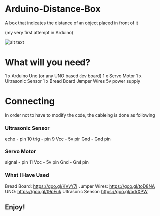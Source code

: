 # Arduino-Distance-Box
A box that indicates the distance of an object placed in front of it

(my very first attempt in Arduino)

![alt text](https://github.com/SebiCoroian/Arduino-Distance-Box/blob/master/DistanceBox.jpg "Logo Title Text 1")

# What will you need?

1 x Arduino Uno (or any UNO based dev board)
1 x Servo Motor
1 x Ultrasonic Sensor
1 x Bread Board
Jumper Wires
5v power supply

# Connecting

In order not to have to modify the code, the cableing is done as following

### Ultrasonic Sensor

echo - pin 10
trig - pin 9
Vcc - 5v pin
Gnd - Gnd pin

### Servo Motor

signal - pin 11
Vcc - 5v pin
Gnd - Gnd pin

### What I Have Used

Bread Board: https://goo.gl/KVyY7i
Jumper Wires: https://goo.gl/toD8NA
UNO: https://goo.gl/t9pEuk
Ultrasonic Sensor: https://goo.gl/odrXPW

## Enjoy!
